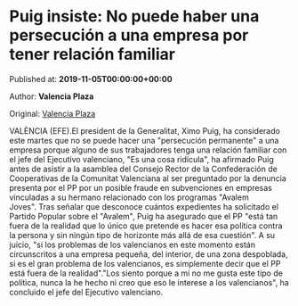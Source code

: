 
# Puig insiste: No puede haber una persecución a una empresa por tener relación familiar

Published at: **2019-11-05T00:00:00+00:00**

Author: **Valencia Plaza**

Original: [Valencia Plaza](https://valenciaplaza.com/puig-insiste-no-puede-haber-una-persecucion-a-una-empresa-por-tener-relacion-familiar)

VALÈNCIA (EFE).El president de la Generalitat, Ximo Puig, ha considerado este martes que no se puede hacer una "persecución permanente" a una empresa porque alguno de sus trabajadores tenga una relación familiar con el jefe del Ejecutivo valenciano, "Es una cosa ridícula", ha afirmado Puig antes de asistir a la asamblea del Consejo Rector de la Confederación de Cooperativas de la Comunitat Valenciana al ser preguntado por la denuncia presenta por el PP por un posible fraude en subvenciones en empresas vinculadas a su hermano relacionado con los programas "Avalem Joves". Tras señalar que desconoce cuántos expedientes ha solicitado el Partido Popular sobre el "Avalem", Puig ha asegurado que el PP "está tan fuera de la realidad que lo único que pretende es hacer esa política contra la persona y sin ningún tipo de horizonte más allá de esa cuestión". A su juicio, "si los problemas de los valencianos en este momento están circunscritos a una empresa pequeña, del interior, de una zona despoblada, si es el gran problema de los valencianos, es simplemente decir que el PP está fuera de la realidad"."Los siento porque a mí no me gusta este tipo de política, nunca la he hecho ni creo que eso le interese a los valencianos", ha concluido el jefe del Ejecutivo valenciano. 
